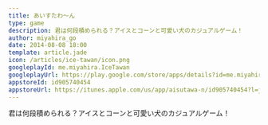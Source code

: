 ```yaml
---
title: あいすたわ〜ん
type: game
description: 君は何段積められる？アイスとコーンと可愛い犬のカジュアルゲーム！
author: miyahira_go
date: 2014-08-08 18:00
template: article.jade
icon: /articles/ice-tawan/icon.png
googleplayId: me.miyahira.IceTawan
googleplayUrl: https://play.google.com/store/apps/details?id=me.miyahira.IceTawan
appstoreId: id905740454
appstoreUrl: https://itunes.apple.com/us/app/aisutawa-n/id905740454?l=ja&ls=1&mt=8
---
```


君は何段積められる？アイスとコーンと可愛い犬のカジュアルゲーム！

